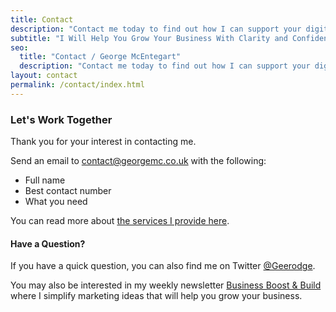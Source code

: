 ```yaml
---
title: Contact
description: "Contact me today to find out how I can support your digital marketing strategy and grow your business."
subtitle: "I Will Help You Grow Your Business With Clarity and Confidence"
seo:
  title: "Contact / George McEntegart"
  description: "Contact me today to find out how I can support your digital marketing strategy and grow your business."
layout: contact
permalink: /contact/index.html
---
```


### Let's Work Together

Thank you for your interest in contacting me.

Send an email to [contact@georgemc.co.uk](mailto:contact@georgemc.co.uk) with the following:

- Full name
- Best contact number
- What you need

You can read more about [the services I provide here](/consulting).

#### Have a Question?

If you have a quick question, you can also find me on Twitter [@Geerodge](https://twitter.com/geerodge).

You may also be interested in my weekly newsletter [Business Boost & Build](/newsletter) where I simplify marketing ideas that will help you grow your business.
